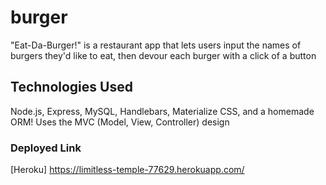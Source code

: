 # burger
"Eat-Da-Burger!" is a restaurant app that lets users input the names of burgers they'd like to eat, then devour each burger with a click of a button

## Technologies Used
Node.js, Express, MySQL, Handlebars, Materialize CSS, and a homemade ORM!
Uses the MVC (Model, View, Controller) design

### Deployed Link
[Heroku] https://limitless-temple-77629.herokuapp.com/